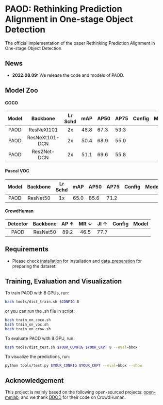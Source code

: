# PAOD: Rethinking Prediction Alignment in One-stage Object Detection

The official implementation of the paper Rethinking Prediction Alignment in One-stage Object Detection.

## News

- **2022.08.09:** We release the code and models of PAOD.

## Model Zoo

#### COCO

| Model |    Backbone    | Lr Schd | mAP  | AP50 | AP75 | Config | Model |
| :---: | :------------: | :-----: | :--: | ---- | ---- | ------ | ----- |
| PAOD  |   ResNeXt101   |   2x    | 48.8 | 67.3 | 53.3 |        |       |
| PAOD  | ResNeXt101-DCN |   2x    | 50.4 | 68.9 | 55.0 |        |       |
| PAOD  |  Res2Net-DCN   |   2x    | 51.1 | 69.6 | 55.8 |        |       |

#### Pascal VOC

| Model | Backbone | Lr Schd | mAP  | AP50 | AP75 | Config | Model |
| :---: | :------: | :-----: | :--: | ---- | ---- | ------ | ----- |
| PAOD  | ResNet50 |   1x    | 65.0 | 85.6 | 71.2 |        |       |

#### CrowdHuman

| Detector | Backbone | AP ↑ | MR ↓ | JI ↑ | Config | Model |
| :------: | :------: | :--: | :--: | :--: | :----: | ----- |
|   PAOD   | ResNet50 | 89.2 | 46.5 | 77.7 |        |       |

## Requirements

- Please check [installation](https://github.com/JunruiXiao/PAOD/blob/main/docs/installation.md) for installation and [data_preparation](https://github.com/JunruiXiao/PAOD/blob/main/docs/data_preparation.md) for preparing the dataset.

## Training,  Evaluation and Visualization

To train PAOD with 8 GPUs, run:
```bash
bash tools/dist_train.sh $CONFIG 8
```

or you can run the .sh file in script:

```bash
bash train_on_coco.sh
bash train_on_voc.sh
bash train_on_crow.sh
```

To evaluate PAOD with 8 GPU, run:

```bash
bash tools/dist_test.sh $YOUR_CONFIG $YOUR_CKPT 8 --eval=bbox
```

To visualize the predictions, run:
```bash
python tools/test.py $YOUR_CONFIG $YOUR_CKPT --eval=bbox --show
```

## Acknowledgement 

This project is mainly based on the following open-sourced projects: [open-mmlab](https://github.com/open-mmlab), and we thank [DDOD](https://github.com/zehuichen123/DDOD) for their code on CrowdHuman.

